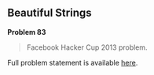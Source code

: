 Beautiful Strings
-----------------

**Problem 83**

> Facebook Hacker Cup 2013 problem.

Full problem statement is available [here][mirror].

[mirror]: https://github.com/rdtsc/codeeval-problem-statements/tree/master/easy/083-beautiful-strings/
          "View Problem Statement Mirror"
